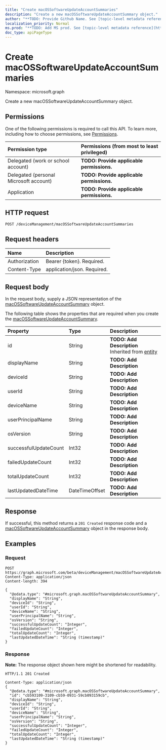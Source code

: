 ```yaml
---
title: "Create macOSSoftwareUpdateAccountSummaries"
description: "Create a new macOSSoftwareUpdateAccountSummary object."
author: "**TODO: Provide Github Name. See [topic-level metadata reference](https://msgo.azurewebsites.net/add/document/guidelines/metadata.html#topic-level-metadata)**"
localization_priority: Normal
ms.prod: "**TODO: Add MS prod. See [topic-level metadata reference](https://msgo.azurewebsites.net/add/document/guidelines/metadata.html#topic-level-metadata)**"
doc_type: apiPageType
---
```


# Create macOSSoftwareUpdateAccountSummaries
Namespace: microsoft.graph

Create a new macOSSoftwareUpdateAccountSummary object.

## Permissions
One of the following permissions is required to call this API. To learn more, including how to choose permissions, see [Permissions](/graph/permissions-reference).

|Permission type|Permissions (from most to least privileged)|
|:---|:---|
|Delegated (work or school account)|**TODO: Provide applicable permissions.**|
|Delegated (personal Microsoft account)|**TODO: Provide applicable permissions.**|
|Application|**TODO: Provide applicable permissions.**|

## HTTP request

<!-- {
  "blockType": "ignored"
}
-->
``` http
POST /deviceManagement/macOSSoftwareUpdateAccountSummaries
```

## Request headers
|Name|Description|
|:---|:---|
|Authorization|Bearer {token}. Required.|
|Content-Type|application/json. Required.|

## Request body
In the request body, supply a JSON representation of the [macOSSoftwareUpdateAccountSummary](../resources/intune-macossoftwareupdateaccountsummary.md) object.

The following table shows the properties that are required when you create the [macOSSoftwareUpdateAccountSummary](../resources/intune-macossoftwareupdateaccountsummary.md).

|Property|Type|Description|
|:---|:---|:---|
|id|String|**TODO: Add Description** Inherited from [entity](../resources/entity.md)|
|displayName|String|**TODO: Add Description**|
|deviceId|String|**TODO: Add Description**|
|userId|String|**TODO: Add Description**|
|deviceName|String|**TODO: Add Description**|
|userPrincipalName|String|**TODO: Add Description**|
|osVersion|String|**TODO: Add Description**|
|successfulUpdateCount|Int32|**TODO: Add Description**|
|failedUpdateCount|Int32|**TODO: Add Description**|
|totalUpdateCount|Int32|**TODO: Add Description**|
|lastUpdatedDateTime|DateTimeOffset|**TODO: Add Description**|



## Response

If successful, this method returns a `201 Created` response code and a [macOSSoftwareUpdateAccountSummary](../resources/intune-macossoftwareupdateaccountsummary.md) object in the response body.

## Examples

### Request
<!-- {
  "blockType": "request",
  "name": "create_macossoftwareupdateaccountsummary_from_"
}
-->
``` http
POST https://graph.microsoft.com/beta/deviceManagement/macOSSoftwareUpdateAccountSummaries
Content-Type: application/json
Content-length: 394

{
  "@odata.type": "#microsoft.graph.macOSSoftwareUpdateAccountSummary",
  "displayName": "String",
  "deviceId": "String",
  "userId": "String",
  "deviceName": "String",
  "userPrincipalName": "String",
  "osVersion": "String",
  "successfulUpdateCount": "Integer",
  "failedUpdateCount": "Integer",
  "totalUpdateCount": "Integer",
  "lastUpdatedDateTime": "String (timestamp)"
}
```


### Response
**Note:** The response object shown here might be shortened for readability.
<!-- {
  "blockType": "response",
  "truncated": true,
  "@odata.type": "microsoft.graph.macOSSoftwareUpdateAccountSummary"
}
-->
``` http
HTTP/1.1 201 Created

Content-Type: application/json
{
  "@odata.type": "#microsoft.graph.macOSSoftwareUpdateAccountSummary",
  "id": "cb593109-3109-cb59-0931-59cb093159cb",
  "displayName": "String",
  "deviceId": "String",
  "userId": "String",
  "deviceName": "String",
  "userPrincipalName": "String",
  "osVersion": "String",
  "successfulUpdateCount": "Integer",
  "failedUpdateCount": "Integer",
  "totalUpdateCount": "Integer",
  "lastUpdatedDateTime": "String (timestamp)"
}
```

